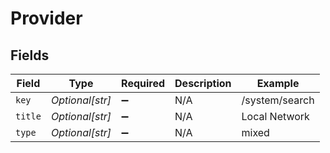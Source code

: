# Provider


## Fields

| Field              | Type               | Required           | Description        | Example            |
| ------------------ | ------------------ | ------------------ | ------------------ | ------------------ |
| `key`              | *Optional[str]*    | :heavy_minus_sign: | N/A                | /system/search     |
| `title`            | *Optional[str]*    | :heavy_minus_sign: | N/A                | Local Network      |
| `type`             | *Optional[str]*    | :heavy_minus_sign: | N/A                | mixed              |